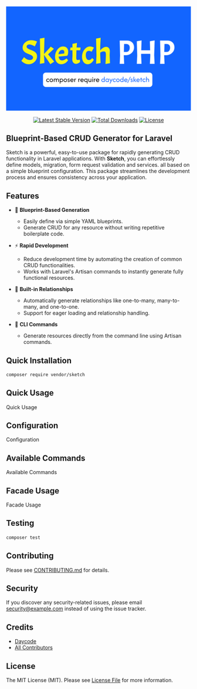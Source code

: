 <p align="center">
  <img src="https://github.com/dayCod/sketch/blob/master/art/sketch-logo.png" alt="Sketch Logo">
</p>

<p align="center">
  <a href="https://packagist.org/packages/vendor/curtain"><img src="https://img.shields.io/packagist/v/vendor/curtain" alt="Latest Stable Version"></a>
  <a href="https://packagist.org/packages/vendor/curtain"><img src="https://img.shields.io/packagist/dt/vendor/curtain" alt="Total Downloads"></a>
  <a href="https://packagist.org/packages/vendor/curtain"><img src="https://img.shields.io/packagist/l/vendor/curtain" alt="License"></a>
</p>

## Blueprint-Based CRUD Generator for Laravel

Sketch is a powerful, easy-to-use package for rapidly generating CRUD functionality in Laravel applications. With **Sketch**, you can effortlessly define models, migration, form request validation and services. all based on a simple blueprint configuration. This package streamlines the development process and ensures consistency across your application.

## Features

- 📝 **Blueprint-Based Generation**
  - Easily define via simple YAML blueprints.
  - Generate CRUD for any resource without writing repetitive boilerplate code.

- ⚡ **Rapid Development**
  - Reduce development time by automating the creation of common CRUD functionalities.
  - Works with Laravel's Artisan commands to instantly generate fully functional resources.

- 🧩 **Built-in Relationships**
  - Automatically generate relationships like one-to-many, many-to-many, and one-to-one.
  - Support for eager loading and relationship handling.

- 🔧 **CLI Commands**
  - Generate resources directly from the command line using Artisan commands.

## Quick Installation

```bash
composer require vendor/sketch
```

## Quick Usage
Quick Usage

## Configuration
Configuration

## Available Commands
Available Commands

## Facade Usage
Facade Usage

## Testing

```bash
composer test
```

## Contributing

Please see [CONTRIBUTING.md](CONTRIBUTING.md) for details.

## Security

If you discover any security-related issues, please email security@example.com instead of using the issue tracker.

## Credits

- [Daycode](https://github.com/dayCod)
- [All Contributors](../../contributors)

## License

The MIT License (MIT). Please see [License File](LICENSE.md) for more information.

